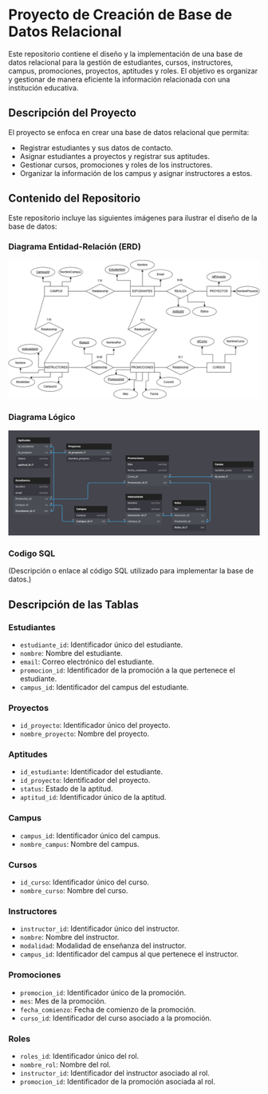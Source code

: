 # Proyecto de Creación de Base de Datos Relacional

Este repositorio contiene el diseño y la implementación de una base de datos relacional para la gestión de estudiantes, cursos, instructores, campus, promociones, proyectos, aptitudes y roles. El objetivo es organizar y gestionar de manera eficiente la información relacionada con una institución educativa.

## Descripción del Proyecto

El proyecto se enfoca en crear una base de datos relacional que permita:

- Registrar estudiantes y sus datos de contacto.
- Asignar estudiantes a proyectos y registrar sus aptitudes.
- Gestionar cursos, promociones y roles de los instructores.
- Organizar la información de los campus y asignar instructores a estos.

## Contenido del Repositorio

Este repositorio incluye las siguientes imágenes para ilustrar el diseño de la base de datos:

### Diagrama Entidad-Relación (ERD)

![Diagrama Entidad-Relación](/assets/ModeloEntidadRelacion.png)

### Diagrama Lógico

![Diagrama Lógico](/assets/ModeloLogico.png)

### Codigo SQL

(Descripción o enlace al código SQL utilizado para implementar la base de datos.)

## Descripción de las Tablas

### Estudiantes
- `estudiante_id`: Identificador único del estudiante.
- `nombre`: Nombre del estudiante.
- `email`: Correo electrónico del estudiante.
- `promocion_id`: Identificador de la promoción a la que pertenece el estudiante.
- `campus_id`: Identificador del campus del estudiante.

### Proyectos
- `id_proyecto`: Identificador único del proyecto.
- `nombre_proyecto`: Nombre del proyecto.

### Aptitudes
- `id_estudiante`: Identificador del estudiante.
- `id_proyecto`: Identificador del proyecto.
- `status`: Estado de la aptitud.
- `aptitud_id`: Identificador único de la aptitud.

### Campus
- `campus_id`: Identificador único del campus.
- `nombre_campus`: Nombre del campus.

### Cursos
- `id_curso`: Identificador único del curso.
- `nombre_curso`: Nombre del curso.

### Instructores
- `instructor_id`: Identificador único del instructor.
- `nombre`: Nombre del instructor.
- `modalidad`: Modalidad de enseñanza del instructor.
- `campus_id`: Identificador del campus al que pertenece el instructor.

### Promociones
- `promocion_id`: Identificador único de la promoción.
- `mes`: Mes de la promoción.
- `fecha_comienzo`: Fecha de comienzo de la promoción.
- `curso_id`: Identificador del curso asociado a la promoción.

### Roles
- `roles_id`: Identificador único del rol.
- `nombre_rol`: Nombre del rol.
- `instructor_id`: Identificador del instructor asociado al rol.
- `promocion_id`: Identificador de la promoción asociada al rol.
